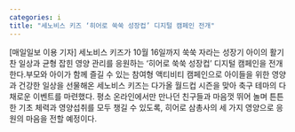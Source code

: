 ```yaml
---
categories: i
title: "세노비스 키즈 ‘히어로 쑥쑥 성장컵’ 디지털 캠페인 전개"
---
```

[매일일보 이용 기자] 세노비스 키즈가 10월 16일까지 쑥쑥 자라는 성장기 아이의 활기찬 일상과 균형 잡힌 영양 관리를 응원하는 ‘히어로 쑥쑥 성장컵’ 디지털 캠페인을 전개한다.부모와 아이가 함께 즐길 수 있는 참여형 액티비티 캠페인으로 아이들을 위한 영양과 건강한 일상을 선물해온 세노비스 키즈는 다가올 월드컵 시즌을 맞아 축구 테마의 다채로운 이벤트를 마련했다. 평소 온라인에서만 만나던 친구들과 마음껏 뛰어 놀며 튼튼한 기초 체력과 영양섭취를 모두 챙길 수 있도록, 히어로 삼총사의 세 가지 영양으로 응원의 마음을 전할 예정이다.